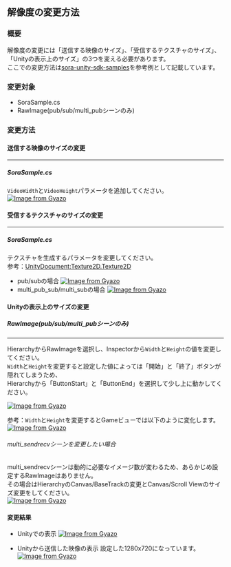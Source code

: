 ## 解像度の変更方法
### 概要
解像度の変更には「送信する映像のサイズ」、「受信するテクスチャのサイズ」、「Unityの表示上のサイズ」の3つを変える必要があります。  
ここでの変更方法は[sora-unity-sdk-samples](https://github.com/shiguredo/sora-unity-sdk-samples)を参考例として記載しています。  

### 変更対象
- SoraSample.cs
- RawImage(pub/sub/multi_pubシーンのみ)

### 変更方法
#### 送信する映像のサイズの変更
---------------------------------------
##### SoraSample.cs
`VideoWidth`と`VideoHeight`パラメータを追加してください。  
[![Image from Gyazo](https://i.gyazo.com/36bad2d5d625a7e63107a9a2a5db7984.png)](https://gyazo.com/36bad2d5d625a7e63107a9a2a5db7984)

#### 受信するテクスチャのサイズの変更
---------------------------------------
##### SoraSample.cs
テクスチャを生成するパラメータを変更してください。  
参考：[UnityDocument:Texture2D.Texture2D](https://docs.unity3d.com/jp/460/ScriptReference/Texture2D-ctor.html)  

- pub/subの場合
[![Image from Gyazo](https://i.gyazo.com/47ae4e50834e793a7d5e84d0a68788a2.png)](https://gyazo.com/47ae4e50834e793a7d5e84d0a68788a2)  
- multi_pub_sub/multi_subの場合
[![Image from Gyazo](https://i.gyazo.com/50d3e2699d008e59d2649733aae6b7ea.png)](https://gyazo.com/50d3e2699d008e59d2649733aae6b7ea)

#### Unityの表示上のサイズの変更
##### RawImage(pub/sub/multi_pubシーンのみ)
---------------------------------------
HierarchyからRawImageを選択し、Inspectorから`Width`と`Height`の値を変更してください。  
`Width`と`Height`を変更すると設定した値によっては「開始」と「終了」ボタンが隠れてしまうため、  
Hierarchyから「ButtonStart」と「ButtonEnd」を選択して少し上に動かしてください。  

[![Image from Gyazo](https://i.gyazo.com/9ba94ab0b13edc2d4d4bf0d529e3ed14.png)](https://gyazo.com/9ba94ab0b13edc2d4d4bf0d529e3ed14)

参考：`Width`と`Height`を変更するとGameビューでは以下のように変化します。  
[![Image from Gyazo](https://i.gyazo.com/791329a7ea7d5524cb781027ef918446.png)](https://gyazo.com/791329a7ea7d5524cb781027ef918446)  

###### multi_sendrecvシーンを変更したい場合
multi_sendrecvシーンは動的に必要なイメージ数が変わるため、あらかじめ設定するRawImageはありません。   
その場合はHierarchyのCanvas/BaseTrackの変更とCanvas/Scroll Viewのサイズ変更をしてください。  
[![Image from Gyazo](https://i.gyazo.com/e025bc6392b4424e1b25d0b6f95b2589.png)](https://gyazo.com/e025bc6392b4424e1b25d0b6f95b2589)

#### 変更結果
- Unityでの表示
[![Image from Gyazo](https://i.gyazo.com/1b5cbd74888c36e3923ec99910db5955.png)](https://gyazo.com/1b5cbd74888c36e3923ec99910db5955)

- Unityから送信した映像の表示
設定した1280x720になっています。
[![Image from Gyazo](https://i.gyazo.com/3e7b05d4a2467dcd211b95660a764910.png)](https://gyazo.com/3e7b05d4a2467dcd211b95660a764910)
